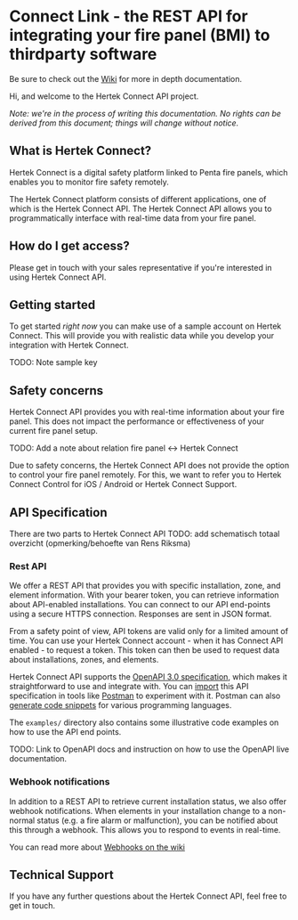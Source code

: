 # Connect Link - the REST API for integrating your fire panel (BMI) to thirdparty software

Be sure to check out the [Wiki](https://github.com/hertekconnect/api/wiki) for more in depth documentation. 

Hi, and welcome to the Hertek Connect API project. 

_Note: we're in the process of writing this documentation. No rights can be derived from
this document; things will change without notice._

## What is Hertek Connect?

Hertek Connect is a digital safety platform linked to Penta fire panels, which enables you to monitor fire safety remotely.

The Hertek Connect platform consists of different applications, one of which is the Hertek Connect API. The Hertek
Connect API allows you to programmatically interface with real-time data from your fire panel. 

## How do I get access?

Please get in touch with your sales representative if you're interested in using Hertek Connect API. 

## Getting started

To get started _right now_ you can make use of a sample account on Hertek Connect. This will provide you with
realistic data while you develop your integration with Hertek Connect. 

TODO: Note sample key

## Safety concerns

Hertek Connect API provides you with real-time information about your fire panel. This does not impact the 
performance or effectiveness of your current fire panel setup.

TODO: Add a note about relation fire panel <-> Hertek Connect

Due to safety concerns, the Hertek Connect API does not provide the option to control your fire panel remotely. 
For this, we want to refer you to Hertek Connect Control for iOS / Android or Hertek Connect Support.

## API Specification

There are two parts to Hertek Connect API
TODO: add schematisch totaal overzicht (opmerking/behoefte van Rens Riksma)

### Rest API

We offer a REST API that provides you with specific installation, zone, and element information. With your
bearer token, you can retrieve information about API-enabled installations. You can connect to our
API end-points using a secure HTTPS connection. Responses are sent in JSON format. 

From a safety point of view, API tokens are valid only for a limited amount of time. You can use your Hertek
Connect account - when it has Connect API enabled - to request a token. This token can then be used to request 
data about installations, zones, and elements. 

Hertek Connect API supports the [OpenAPI 3.0 specification](https://swagger.io/specification/), which makes it 
straightforward to use and integrate with. You can [import](https://learning.postman.com/docs/integrations/available-integrations/working-with-openAPI/) this API specification in tools like [Postman](https://www.postman.com/) to experiment with it. Postman can also [generate code snippets](https://learning.postman.com/docs/sending-requests/generate-code-snippets/) for various programming languages.

The `examples/` directory also contains some illustrative code examples on how to use the API end points.

TODO: Link to OpenAPI docs and instruction on how to use the OpenAPI live documentation.

### Webhook notifications

In addition to a REST API to retrieve current installation status, we also offer webhook notifications. When elements
in your installation change to a non-normal status (e.g. a fire alarm or malfunction), you can be notified about 
this through a webhook. This allows you to respond to events in real-time.

You can read more about [Webhooks on the wiki](https://github.com/hertekconnect/api/wiki/Webhooks)

## Technical Support

If you have any further questions about the Hertek Connect API, feel free to get in touch.
